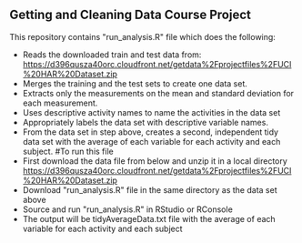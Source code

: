 ## Getting and Cleaning Data Course Project
This repository contains "run_analysis.R" file which does the following:
- Reads the downloaded train and test data from: https://d396qusza40orc.cloudfront.net/getdata%2Fprojectfiles%2FUCI%20HAR%20Dataset.zip 
- Merges the training and the test sets to create one data set.
- Extracts only the measurements on the mean and standard deviation for each measurement. 
- Uses descriptive activity names to name the activities in the data set
- Appropriately labels the data set with descriptive variable names. 
- From the data set in step above, creates a second, independent tidy data set with the average of each variable for each activity and each subject.
#To run this file
- First download the data file from below and unzip it in a local directory
https://d396qusza40orc.cloudfront.net/getdata%2Fprojectfiles%2FUCI%20HAR%20Dataset.zip
- Download "run_analysis.R" file in the same directory as the data set above
- Source and run "run_analysis.R" in RStudio or RConsole
- The output will be tidyAverageData.txt file with the average of each variable for each activity and each subject



